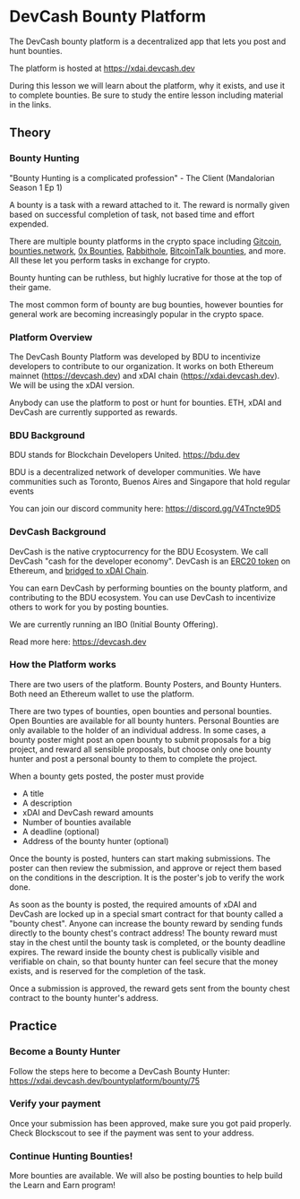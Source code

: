 # DevCash Bounty Platform

The DevCash bounty platform is a decentralized app that lets you post and hunt bounties.

The platform is hosted at https://xdai.devcash.dev

During this lesson we will learn about the platform, why it exists, and use it to complete bounties. Be sure to study the entire lesson including material in the links.

## Theory

### Bounty Hunting
"Bounty Hunting is a complicated profession" - The Client (Mandalorian Season 1 Ep 1)

A bounty is a task with a reward attached to it. The reward is normally given based on successful completion of task, not based time and effort expended.

There are multiple bounty platforms in the crypto space including [Gitcoin](gitcoin.co), [bounties.network](https://bounties.network), [0x Bounties](https://bounty0x.io), [Rabbithole](https://rabbithole.gg), [BitcoinTalk bounties](https://bitcointalk.org/index.php?board=238.0), and more. All these let you perform tasks in exchange for crypto.

Bounty hunting can be ruthless, but highly lucrative for those at the top of their game.

The most common form of bounty are bug bounties, however bounties for general work are becoming increasingly popular in the crypto space.

### Platform Overview

The DevCash Bounty Platform was developed by BDU to incentivize developers to contribute to our organization. It works on both Ethereum mainnet (https://devcash.dev) and xDAI chain (https://xdai.devcash.dev). We will be using the xDAI version.

Anybody can use the platform to post or hunt for bounties. ETH, xDAI and DevCash are currently supported as rewards.

### BDU Background

BDU stands for Blockchain Developers United.
https://bdu.dev

BDU is a decentralized network of developer communities. We have communities such as Toronto, Buenos Aires and Singapore that hold regular events

You can join our discord community here: https://discord.gg/V4Tncte9D5


### DevCash Background

DevCash is the native cryptocurrency for the BDU Ecosystem. We call DevCash "cash for the developer economy". DevCash is an [ERC20 token](https://etherscan.io/address/0x0fca8fdb0fb115a33baadec6e7a141ffc1bc7d5a) on Ethereum, and [bridged to xDAI Chain](https://blockscout.com/xdai/mainnet/tokens/0x248E081e3C9e738D7C1ded5d471069dcf4Fd9B15).

You can earn DevCash by performing bounties on the bounty platform, and contributing to the BDU ecosystem.  You can use DevCash to incentivize others to work for you by posting bounties.

We are currently running an IBO (Initial Bounty Offering).

Read more here: https://devcash.dev


### How the Platform works

There are two users of the platform. Bounty Posters, and Bounty Hunters. Both need an Ethereum wallet to use the platform.

There are two types of bounties, open bounties and personal bounties. Open Bounties are available for all bounty hunters. Personal Bounties are only available to the holder of an individual address. In some cases, a bounty poster might post an open bounty to submit proposals for a big project, and reward all sensible proposals, but choose only one bounty hunter and post a personal bounty to them to complete the project.

When a bounty gets posted, the poster must provide
- A title
- A description
- xDAI and DevCash reward amounts
- Number of bounties available
- A deadline (optional)
- Address of the bounty hunter (optional)

Once the bounty is posted, hunters can start making submissions. The poster can then review the submission, and approve or reject them based on the conditions in the description. It is the poster's job to verify the work done.

As soon as the bounty is posted, the required amounts of xDAI and DevCash are locked up in a special smart contract for that bounty called a "bounty chest". Anyone can increase the bounty reward by sending funds directly to the bounty chest's contract address!
The bounty reward must stay in the chest until the bounty task is completed, or the bounty deadline expires.
The reward inside the bounty chest is publically visible and verifiable on chain, so that bounty hunter can feel secure that the money exists, and is reserved for the completion of the task.


Once a submission is approved, the reward gets sent from the bounty chest contract to the bounty hunter's address.



## Practice

### Become a Bounty Hunter
Follow the steps here to become a DevCash Bounty Hunter: https://xdai.devcash.dev/bountyplatform/bounty/75

### Verify your payment
Once your submission has been approved, make sure you got paid properly. Check Blockscout to see if the payment was sent to your address. 

### Continue Hunting Bounties!

More bounties are available. We will also be posting bounties to help build the Learn and Earn program!
